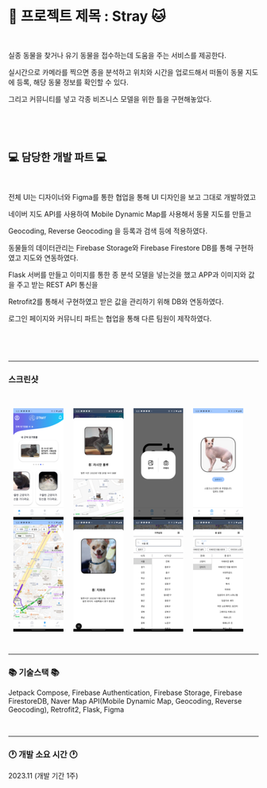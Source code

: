 # 🐶 프로젝트 제목 : Stray 🐱
&nbsp;

실종 동물을 찾거나 유기 동물을 접수하는데 도움을 주는 서비스를 제공한다.

실시간으로 카메라를 찍으면 종을 분석하고 위치와 시간을 업로드해서 떠돌이 동물 지도에 등록, 해당 동물 정보를 확인할 수 있다.

그리고 커뮤니티를 넣고 각종 비즈니스 모델을 위한 틀을 구현해놓았다.

&nbsp;

&nbsp;

## 💻 담당한 개발 파트 💻
&nbsp;

전체 UI는 디자이너와 Figma를 통한 협업을 통해 UI 디자인을 보고 그대로 개발하였고

네이버 지도 API를 사용하여 Mobile Dynamic Map를 사용해서 동물 지도를 만들고

Geocoding, Reverse Geocoding 을 등록과 검색 등에 적용하였다.

동물들의 데이터관리는 Firebase Storage와 Firebase Firestore DB를 통해 구현하였고 지도와 연동하였다.

Flask 서버를 만들고 이미지를 통한 종 분석 모델을 넣는것을 했고 APP과 이미지와 값을 주고 받는 REST API 통신을

Retrofit2를 통해서 구현하였고 받은 값을 관리하기 위해 DB와 연동하였다.

로그인 페이지와 커뮤니티 파트는 협업을 통해 다른 팀원이 제작하였다.

&nbsp;

&nbsp;
_____________________________________________________
### 스크린샷
   


&nbsp;
   
<div style="display: flex; flex-direction: row;">
    <img src="https://github.com/loyalflower0908/Strayy/blob/7b33d60d51a239d630c86ec4688d93f60d0ab12b/app%20screenshot/main.png" width="20%" height="20%" style="margin: 0 10px;">
    <img src="https://github.com/loyalflower0908/Strayy/blob/7b33d60d51a239d630c86ec4688d93f60d0ab12b/app%20screenshot/main%20animal.png" width="20%" height="20%" style="margin: 0 10px;">
    <img src="https://github.com/loyalflower0908/Strayy/blob/7b33d60d51a239d630c86ec4688d93f60d0ab12b/app%20screenshot/pic%20upload.png" width="20%" height="20%" style="margin: 0 10px;">
    <img src="https://github.com/loyalflower0908/Strayy/blob/7b33d60d51a239d630c86ec4688d93f60d0ab12b/app%20screenshot/pic%20analysis.png" width="20%" height="20%" style="margin: 0 10px;">
</div>

<div style="display: flex; flex-direction: row;">
    <img src="https://github.com/loyalflower0908/Strayy/blob/7b33d60d51a239d630c86ec4688d93f60d0ab12b/app%20screenshot/animal%20map.png" width="20%" height="20%" style="margin: 0 10px;">
    <img src="https://github.com/loyalflower0908/Strayy/blob/7b33d60d51a239d630c86ec4688d93f60d0ab12b/app%20screenshot/map%20animal%20info.png" width="20%" height="20%" style="margin: 0 10px;">
    <img src="https://github.com/loyalflower0908/Strayy/blob/7b33d60d51a239d630c86ec4688d93f60d0ab12b/app%20screenshot/location%20search.png" width="20%" height="20%" style="margin: 0 10px;">
    <img src="https://github.com/loyalflower0908/Strayy/blob/7b33d60d51a239d630c86ec4688d93f60d0ab12b/app%20screenshot/species%20search.png" width="20%" height="20%" style="margin: 0 10px;">
</div>

&nbsp;

_____________________________________________________
### 📚 기술스택 📚
Jetpack Compose, Firebase Authentication, Firebase Storage, Firebase FirestoreDB, Naver Map API(Mobile Dynamic Map, Geocoding, Reverse Geocoding), Retrofit2, Flask, Figma

&nbsp;

_____________________________________________________
### 🕐 개발 소요 시간 🕐
2023.11 (개발 기간 1주)
